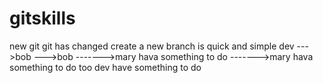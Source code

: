 # gitskills
new git
git has changed
create a new branch is quick and simple 
dev
--->bob
--->bob
------->mary hava something to do
------->mary hava something to do too
dev have something to do